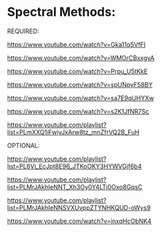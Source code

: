 # Spectral Methods:

REQUIRED:

https://www.youtube.com/watch?v=Gka11q5VfFI

https://www.youtube.com/watch?v=WMOrCBxxgvA

https://www.youtube.com/watch?v=Prpu_U5tKkE

https://www.youtube.com/watch?v=spUNpyF58BY

https://www.youtube.com/watch?v=sa7E9qUHYXw

https://www.youtube.com/watch?v=s2K1JfNR7Sc

https://www.youtube.com/playlist?list=PLmXXQ1iFwiyJxArw8tz_mnZfrVQ2B_FuH

OPTIONAL:

https://www.youtube.com/playlist?list=PL6Vi_EcJpt8E96_JTKoOKY3HYWVGjf6b4

https://www.youtube.com/playlist?list=PLMrJAkhIeNNT_Xh3Oy0Y4LTj0Oxo8GqsC

https://www.youtube.com/playlist?list=PLMrJAkhIeNNSVXUvppZTYNHKQUD-oWys9

https://www.youtube.com/watch?v=jnxqHcObNK4
